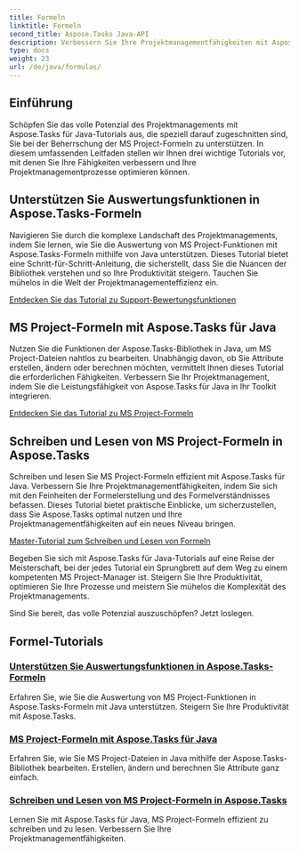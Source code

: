 ```yaml
---
title: Formeln
linktitle: Formeln
second_title: Aspose.Tasks Java-API
description: Verbessern Sie Ihre Projektmanagementfähigkeiten mit Aspose.Tasks für Java. Beherrschen Sie MS Project-Formeln, steigern Sie die Produktivität und schreiben/lesen Sie Formeln mühelos und effizient.
type: docs
weight: 23
url: /de/java/formulas/
---
```


## Einführung

Schöpfen Sie das volle Potenzial des Projektmanagements mit Aspose.Tasks für Java-Tutorials aus, die speziell darauf zugeschnitten sind, Sie bei der Beherrschung der MS Project-Formeln zu unterstützen. In diesem umfassenden Leitfaden stellen wir Ihnen drei wichtige Tutorials vor, mit denen Sie Ihre Fähigkeiten verbessern und Ihre Projektmanagementprozesse optimieren können.

## Unterstützen Sie Auswertungsfunktionen in Aspose.Tasks-Formeln
Navigieren Sie durch die komplexe Landschaft des Projektmanagements, indem Sie lernen, wie Sie die Auswertung von MS Project-Funktionen mit Aspose.Tasks-Formeln mithilfe von Java unterstützen. Dieses Tutorial bietet eine Schritt-für-Schritt-Anleitung, die sicherstellt, dass Sie die Nuancen der Bibliothek verstehen und so Ihre Produktivität steigern. Tauchen Sie mühelos in die Welt der Projektmanagementeffizienz ein.

[Entdecken Sie das Tutorial zu Support-Bewertungsfunktionen](./evaluation-functions/)

## MS Project-Formeln mit Aspose.Tasks für Java
Nutzen Sie die Funktionen der Aspose.Tasks-Bibliothek in Java, um MS Project-Dateien nahtlos zu bearbeiten. Unabhängig davon, ob Sie Attribute erstellen, ändern oder berechnen möchten, vermittelt Ihnen dieses Tutorial die erforderlichen Fähigkeiten. Verbessern Sie Ihr Projektmanagement, indem Sie die Leistungsfähigkeit von Aspose.Tasks für Java in Ihr Toolkit integrieren.

[Entdecken Sie das Tutorial zu MS Project-Formeln](./work-with-formulas/)

## Schreiben und Lesen von MS Project-Formeln in Aspose.Tasks
Schreiben und lesen Sie MS Project-Formeln effizient mit Aspose.Tasks für Java. Verbessern Sie Ihre Projektmanagementfähigkeiten, indem Sie sich mit den Feinheiten der Formelerstellung und des Formelverständnisses befassen. Dieses Tutorial bietet praktische Einblicke, um sicherzustellen, dass Sie Aspose.Tasks optimal nutzen und Ihre Projektmanagementfähigkeiten auf ein neues Niveau bringen.

[Master-Tutorial zum Schreiben und Lesen von Formeln](./write-read-formulas/)

Begeben Sie sich mit Aspose.Tasks für Java-Tutorials auf eine Reise der Meisterschaft, bei der jedes Tutorial ein Sprungbrett auf dem Weg zu einem kompetenten MS Project-Manager ist. Steigern Sie Ihre Produktivität, optimieren Sie Ihre Prozesse und meistern Sie mühelos die Komplexität des Projektmanagements.

Sind Sie bereit, das volle Potenzial auszuschöpfen? Jetzt loslegen.

## Formel-Tutorials
### [Unterstützen Sie Auswertungsfunktionen in Aspose.Tasks-Formeln](./evaluation-functions/)
Erfahren Sie, wie Sie die Auswertung von MS Project-Funktionen in Aspose.Tasks-Formeln mit Java unterstützen. Steigern Sie Ihre Produktivität mit Aspose.Tasks.
### [MS Project-Formeln mit Aspose.Tasks für Java](./work-with-formulas/)
Erfahren Sie, wie Sie MS Project-Dateien in Java mithilfe der Aspose.Tasks-Bibliothek bearbeiten. Erstellen, ändern und berechnen Sie Attribute ganz einfach.
### [Schreiben und Lesen von MS Project-Formeln in Aspose.Tasks](./write-read-formulas/)
Lernen Sie mit Aspose.Tasks für Java, MS Project-Formeln effizient zu schreiben und zu lesen. Verbessern Sie Ihre Projektmanagementfähigkeiten.